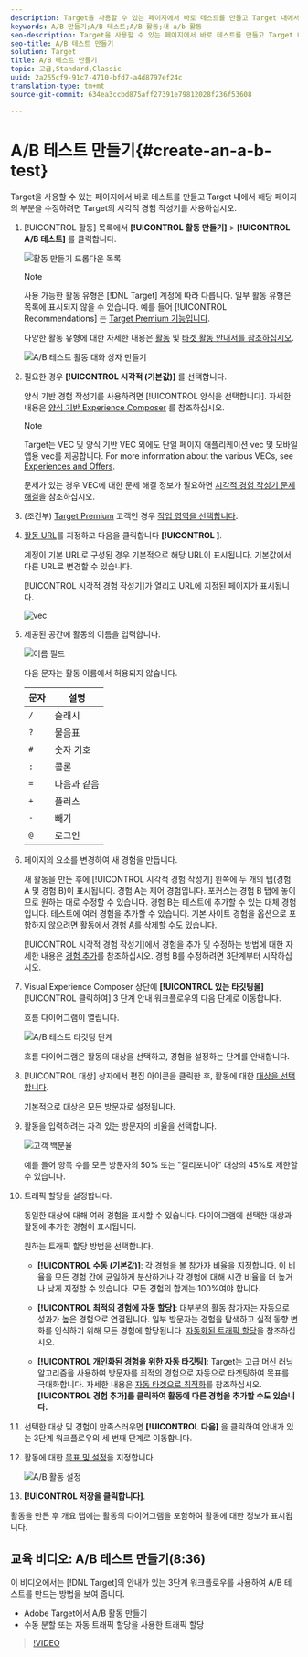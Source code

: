 ```yaml
---
description: Target을 사용할 수 있는 페이지에서 바로 테스트를 만들고 Target 내에서 해당 페이지의 부분을 수정하려면 Target의 시각적 경험 작성기를 사용하십시오.
keywords: A/B 만들기;A/B 테스트;A/B 활동;새 a/b 활동
seo-description: Target을 사용할 수 있는 페이지에서 바로 테스트를 만들고 Target 내에서 해당 페이지의 부분을 수정하려면 Target의 시각적 경험 작성기를 사용하십시오.
seo-title: A/B 테스트 만들기
solution: Target
title: A/B 테스트 만들기
topic: 고급,Standard,Classic
uuid: 2a255cf9-91c7-4710-bfd7-a4d8797ef24c
translation-type: tm+mt
source-git-commit: 634ea3ccbd875aff27391e79812028f236f53608

---
```



# A/B 테스트 만들기{#create-an-a-b-test}

Target을 사용할 수 있는 페이지에서 바로 테스트를 만들고 Target 내에서 해당 페이지의 부분을 수정하려면 Target의 시각적 경험 작성기를 사용하십시오.

1. [!UICONTROL 활동] 목록에서 **[!UICONTROL 활동 만들기]** &gt; **[!UICONTROL A/B 테스트]** 를 클릭합니다.

   ![활동 만들기 드롭다운 목록](/help/c-activities/t-test-ab/t-test-create-ab/assets/ab_select-new.png)

   >[!NOTE]
   >
   >사용 가능한 활동 유형은 [!DNL Target] 계정에 따라 다릅니다. 일부 활동 유형은 목록에 표시되지 않을 수 있습니다. 예를 들어 [!UICONTROL Recommendations] 는 [Target Premium 기능입니다](/help/c-intro/intro.md#premium).

   다양한 활동 유형에 대한 자세한 내용은 [활동](../../../c-activities/activities.md#concept_D317A95A1AB54674BA7AB65C7985BA03) 및 [타겟 활동 안내서를 참조하십시오](/help/c-activities/target-activities-guide.md).

   ![A/B 테스트 활동 대화 상자 만들기](/help/c-activities/t-test-ab/t-test-create-ab/assets/ab_newactivityurl-new.png)

1. 필요한 경우 **[!UICONTROL 시각적 (기본값)]** 를 선택합니다.

   양식 기반 경험 작성기를 사용하려면 [!UICONTROL 양식을 선택합니다]. 자세한 내용은 [양식 기반 Experience Composer](https://marketing.adobe.com/resources/help/en_US/target/target/t_form_experience_composer.html) 를 참조하십시오.

   >[!NOTE]
   >
   >Target는 VEC 및 양식 기반 VEC 외에도 단일 페이지 애플리케이션 vec 및 모바일 앱용 vec를 제공합니다. For more information about the various VECs, see [Experiences and Offers](/help/c-experiences/experiences.md).

   문제가 있는 경우 VEC에 대한 문제 해결 정보가 필요하면 [시각적 경험 작성기 문제 해결](../../../c-experiences/c-visual-experience-composer/r-troubleshoot-composer/troubleshoot-composer.md#reference_77743144F10143A3A89D56E116D296E4)을 참조하십시오.

1. (조건부) [Target Premium](/help/c-intro/intro.md#premium) 고객인 경우 [작업 영역을 선택합니다](/help/administrating-target/c-user-management/property-channel/property-channel.md).


1. [활동 URL](../../../c-activities/t-test-ab/t-test-create-ab/ab-activity-url.md#concept_D28549AAA0A14E3BB5F05F32BE8ABC90)를 지정하고 다음을 클릭합니다 **[!UICONTROL ]**.

   계정이 기본 URL로 구성된 경우 기본적으로 해당 URL이 표시됩니다. 기본값에서 다른 URL로 변경할 수 있습니다.

   [!UICONTROL 시각적 경험 작성기]가 열리고 URL에 지정된 페이지가 표시됩니다.

   ![vec](/help/c-activities/t-test-ab/t-test-create-ab/assets/vec-new.png)

1. 제공된 공간에 활동의 이름을 입력합니다.

   ![이름 필드](/help/c-activities/t-test-ab/t-test-create-ab/assets/ab_newname-new.png)

   다음 문자는 활동 이름에서 허용되지 않습니다.

   | 문자 | 설명 |
   |--- |--- |
   | `/` | 슬래시 |
   | `?` | 물음표 |
   | `#` | 숫자 기호 |
   | `:` | 콜론 |
   | `=` | 다음과 같음 |
   | `+` | 플러스 |
   | `-` | 빼기 |
   | `@` | 로그인 |

1. 페이지의 요소를 변경하여 새 경험을 만듭니다.

   새 활동을 만든 후에 [!UICONTROL 시각적 경험 작성기] 왼쪽에 두 개의 탭(경험 A 및 경험 B)이 표시됩니다. 경험 A는 제어 경험입니다. 포커스는 경험 B 탭에 놓이므로 원하는 대로 수정할 수 있습니다. 경험 B는 테스트에 추가할 수 있는 대체 경험입니다. 테스트에 여러 경험을 추가할 수 있습니다. 기본 사이트 경험을 옵션으로 포함하지 않으려면 활동에서 경험 A를 삭제할 수도 있습니다.

   [!UICONTROL 시각적 경험 작성기]에서 경험을 추가 및 수정하는 방법에 대한 자세한 내용은 [경험 추가](../../../c-activities/t-test-ab/t-test-create-ab/ab-add-experience.md#task_454646F2895242D3B92DC395A0CE1A00)를 참조하십시오. 경험 B를 수정하려면 3단계부터 시작하십시오.

1. Visual Experience Composer 상단에 **[!UICONTROL 있는 타깃팅을]** [!UICONTROL 클릭하여] 3 단계 안내 워크플로우의 다음 단계로 이동합니다.

   흐름 다이어그램이 열립니다.

   ![A/B 테스트 타깃팅 단계](/help/c-activities/t-test-ab/t-test-create-ab/assets/ab_flow-new.png)

   흐름 다이어그램은 활동의 대상을 선택하고, 경험을 설정하는 단계를 안내합니다.
1. [!UICONTROL 대상] 상자에서 편집 아이콘을 클릭한 후, 활동에 대한 [대상을 선택합니다](../../../c-activities/t-test-ab/t-test-create-ab/ab-audience.md#concept_A268236C1224451DB7844BF67F41A087).

   기본적으로 대상은 모든 방문자로 설정됩니다.

1. 활동을 입력하려는 자격 있는 방문자의 비율을 선택합니다.

   ![고객 백분율](/help/c-activities/t-test-ab/t-test-create-ab/assets/audperc-new.png)

   예를 들어 항목 수를 모든 방문자의 50% 또는 &quot;캘리포니아&quot; 대상의 45%로 제한할 수 있습니다.

1. 트래픽 할당을 설정합니다.

   동일한 대상에 대해 여러 경험을 표시할 수 있습니다. 다이어그램에 선택한 대상과 활동에 추가한 경험이 표시됩니다. 

   원하는 트래픽 할당 방법을 선택합니다.

   * **[!UICONTROL 수동 (기본값)]**: 각 경험을 볼 참가자 비율을 지정합니다. 이 비율을 모든 경험 간에 균일하게 분산하거나 각 경험에 대해 시간 비율을 더 높거나 낮게 지정할 수 있습니다. 모든 경험의 합계는 100%여야 합니다. 

   * **[!UICONTROL 최적의 경험에 자동 할당]**: 대부분의 활동 참가자는 자동으로 성과가 높은 경험으로 연결됩니다. 일부 방문자는 경험을 탐색하고 실적 동향 변화를 인식하기 위해 모든 경험에 할당됩니다. [자동화된 트래픽 할당](../../../c-activities/automated-traffic-allocation/automated-traffic-allocation.md#concept_A1407678796B4C569E94CBA8A9F7F5D4)을 참조하십시오.

   * **[!UICONTROL 개인화된 경험을 위한 자동 타깃팅]**: Target는 고급 머신 러닝 알고리즘을 사용하여 방문자를 최적의 경험으로 자동으로 타겟팅하여 목표를 극대화합니다. 자세한 내용은 [자동 타겟으로 최적화](../../../c-activities/auto-target-to-optimize.md#concept_67779E5B7F67427A97D7EA2A6FB919B3)를 참조하십시오.
   **[!UICONTROL 경험 추가]를 클릭하여 활동에 다른 경험을 추가할 수도 있습니다.**

1. 선택한 대상 및 경험이 만족스러우면 **[!UICONTROL 다음]** 을 클릭하여 안내가 있는 3단계 워크플로우의 세 번째 단계로 이동합니다.

1. 활동에 대한 [목표 및 설정](../../../c-activities/t-test-ab/t-test-create-ab/ab-goals-and-settings.md#reference_B25389FD6F3A4989801E740364B089CC)을 지정합니다.

   ![A/B 활동 설정](/help/c-activities/t-test-ab/t-test-create-ab/assets/ab_settings-new.png)

1. **[!UICONTROL 저장을 클릭합니다]**.

활동을 만든 후 개요 탭에는 활동의 다이어그램을 포함하여 활동에 대한 정보가 표시됩니다.

## 교육 비디오: A/B 테스트 만들기(8:36)

이 비디오에서는 [!DNL Target]의 안내가 있는 3단계 워크플로우를 사용하여 A/B 테스트를 만드는 방법을 보여 줍니다.

* Adobe Target에서 A/B 활동 만들기
* 수동 분할 또는 자동 트래픽 할당을 사용한 트래픽 할당

>[!VIDEO](https://video.tv.adobe.com/v/17391?captions=kor)
